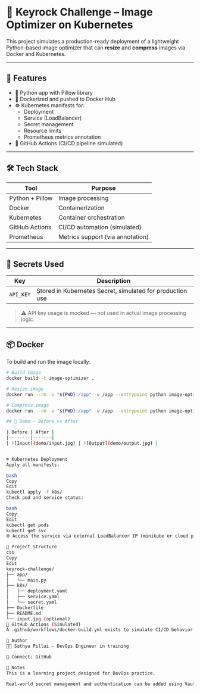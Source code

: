 # 🌟 Keyrock Challenge – Image Optimizer on Kubernetes

This project simulates a production-ready deployment of a lightweight Python-based image optimizer that can **resize** and **compress** images via Docker and Kubernetes.

---

## 🚀 Features

- 🐍 Python app with Pillow library
- 🐳 Dockerized and pushed to Docker Hub
- ☸️ Kubernetes manifests for:
  - Deployment
  - Service (LoadBalancer)
  - Secret management
  - Resource limits
  - Prometheus metrics annotation
- 🤖 GitHub Actions (CI/CD pipeline simulated)

---

## 🛠 Tech Stack

| Tool        | Purpose                       |
|-------------|-------------------------------|
| Python + Pillow | Image processing          |
| Docker      | Containerization              |
| Kubernetes  | Container orchestration       |
| GitHub Actions | CI/CD automation (simulated) |
| Prometheus  | Metrics support (via annotation) |

---

## 🔐 Secrets Used

| Key      | Description                      |
|----------|----------------------------------|
| `API_KEY` | Stored in Kubernetes Secret, simulated for production use |

> ⚠️ API key usage is mocked — not used in actual image processing logic.

---

## 📦 Docker

To build and run the image locally:

```bash
# Build image
docker build -t image-optimizer .

# Resize image
docker run --rm -v "${PWD}:/app" -w /app --entrypoint python image-optimizer main.py input.jpg output.jpg --resize 300 300

# Compress image
docker run --rm -v "${PWD}:/app" -w /app --entrypoint python image-optimizer main.py input.jpg output_compress.jpg --compress 70

## 🎯 Demo – Before vs After

| Before | After |
|--------|-------|
| ![Input](demo/input.jpg) | ![Output](demo/output.jpg) |


☸️ Kubernetes Deployment
Apply all manifests:

bash
Copy
Edit
kubectl apply -f k8s/
Check pod and service status:

bash
Copy
Edit
kubectl get pods
kubectl get svc
🌐 Access the service via external LoadBalancer IP (minikube or cloud platform).

📁 Project Structure
css
Copy
Edit
keyrock-challenge/
├── app/
│   └── main.py
├── k8s/
│   ├── deployment.yaml
│   ├── service.yaml
│   └── secret.yaml
├── Dockerfile
├── README.md
└── input.jpg (optional)
🔄 GitHub Actions (Simulated)
A .github/workflows/docker-build.yml exists to simulate CI/CD behavior (not triggered automatically in this local setup).

🧠 Author
👩‍💻 Sathya Pillai – DevOps Engineer in training

💬 Connect: GitHub

📌 Notes
This is a learning project designed for DevOps practice.

Real-world secret management and authentication can be added using Vault or cloud IAM.
